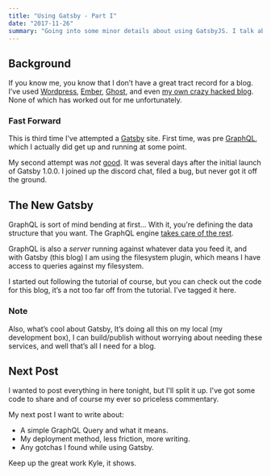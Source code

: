 ```yaml
---
title: "Using Gatsby - Part I"
date: "2017-11-26"
summary: "Going into some minor details about using GatsbyJS. I talk about my previous attempts and other things."
---
```


## Background

If you know me, you know that I don’t have a great tract record for a blog.
I’ve used [Wordpress](https://wordpress.org/), [Ember](https://emberjs.com), [Ghost](https://ghost.org/), and even [my own crazy hacked blog](https://github.com/patricksimpson/patricksimpson-old-blog).
None of which has worked out for me unfortunately.

### Fast Forward

This is third time I've attempted a [Gatsby](https://www.gatsbyjs.org/) site. First time, was pre [GraphQL](http://graphql.org/), which I actually did get up and running at some point.

My second attempt was _not_ [good](https://github.com/patricksimpson/patrick-blog-gatsby).  It was several days after the initial launch of Gatsby 1.0.0. I joined up the discord chat, filed a bug, but never got it off the ground.


## The New Gatsby

GraphQL is sort of mind bending at first...  With it, you're defining the data structure that you want. The GraphQL engine [takes care of the rest](http://graphql.org/learn/).

GraphQL is also a _server_ running against whatever data you feed it, and with Gatsby (this blog) I am using the filesystem plugin, which means I have access to queries against my filesystem.

I started out following the tutorial of course, but you can check out the code for this blog, it’s a not too far off from the tutorial. I’ve tagged it here.

### Note

Also, what’s cool about Gatsby, It’s doing all this on my local (my development box), I can build/publish without worrying about needing these services, and well that’s all I need for a blog.


## Next Post

I wanted to post everything in here tonight, but I'll split it up. I've got some code to share and of course my ever so priceless commentary.

My next post I want to write about:

  - A simple GraphQL Query and what it means.
  - My deployment method, less friction, more writing.
  - Any gotchas I found while using Gatsby.


Keep up the great work Kyle, it shows.
